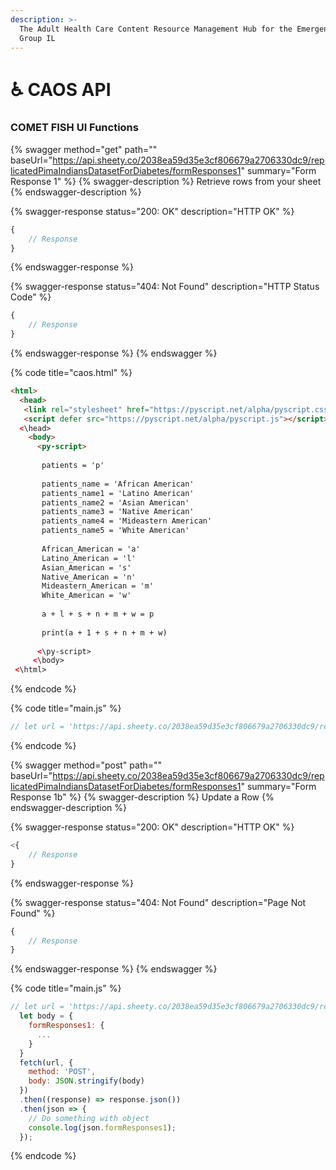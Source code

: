```yaml
---
description: >-
  The Adult Health Care Content Resource Management Hub for the Emergent APHID
  Group IL
---
```


# ♿ CAOS API

### COMET FISH UI Functions

{% swagger method="get" path="" baseUrl="https://api.sheety.co/2038ea59d35e3cf806679a2706330dc9/replicatedPimaIndiansDatasetForDiabetes/formResponses1" summary="Form Response 1" %}
{% swagger-description %}
Retrieve rows from your sheet
{% endswagger-description %}

{% swagger-response status="200: OK" description="HTTP OK" %}
```javascript
{
    // Response
}
```
{% endswagger-response %}

{% swagger-response status="404: Not Found" description="HTTP Status Code" %}
```javascript
{
    // Response
}
```
{% endswagger-response %}
{% endswagger %}

{% code title="caos.html" %}
```html
<html>
  <head>
   <link rel="stylesheet" href="https://pyscript.net/alpha/pyscript.css" />
   <script defer src="https://pyscript.net/alpha/pyscript.js"></script>
  <\head>
    <body>
      <py-script>
      
       patients = 'p'
       
       patients_name = 'African American'
       patients_name1 = 'Latino American'
       patients_name2 = 'Asian American'
       patients_name3 = 'Native American'
       patients_name4 = 'Mideastern American'
       patients_name5 = 'White American'
       
       African_American = 'a'
       Latino_American = 'l'
       Asian_American = 's'
       Native_American = 'n'
       Mideastern_American = 'm'
       White_American = 'w'
       
       a + l + s + n + m + w = p
       
       print(a + 1 + s + n + m + w)
       
      <\py-script>
     <\body>
 <\html>

```
{% endcode %}

{% code title="main.js" %}
```javascript
// let url = 'https://api.sheety.co/2038ea59d35e3cf806679a2706330dc9/replicatedPimaIndiansDatasetForDiabetes/formResponses1';fetch(url).then((response) => response.json()).then(json => {  // Do something with the data  console.log(json.formResponses1S);});

```
{% endcode %}

{% swagger method="post" path="" baseUrl="https://api.sheety.co/2038ea59d35e3cf806679a2706330dc9/replicatedPimaIndiansDatasetForDiabetes/formResponses1" summary="Form Response 1b" %}
{% swagger-description %}
Update a Row
{% endswagger-description %}

{% swagger-response status="200: OK" description="HTTP OK" %}
```javascript
<{
    // Response
}
```
{% endswagger-response %}

{% swagger-response status="404: Not Found" description="Page Not Found" %}
```javascript
{
    // Response
}
```
{% endswagger-response %}
{% endswagger %}

{% code title="main.js" %}
```javascript
// let url = 'https://api.sheety.co/2038ea59d35e3cf806679a2706330dc9/replicatedPimaIndiansDatasetForDiabetes/formResponses1';
  let body = {
    formResponses1: {
      ...
    }
  }
  fetch(url, {
    method: 'POST',
    body: JSON.stringify(body)
  })
  .then((response) => response.json())
  .then(json => {
    // Do something with object
    console.log(json.formResponses1);
  });
```
{% endcode %}
